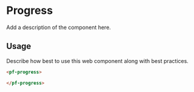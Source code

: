 # Progress
Add a description of the component here.

## Usage
Describe how best to use this web component along with best practices.

```html
<pf-progress>

</pf-progress>
```
